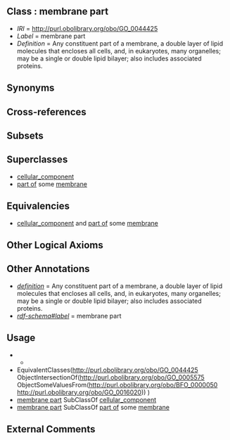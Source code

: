
## Class : membrane part

 * *IRI* = http://purl.obolibrary.org/obo/GO_0044425
 * *Label* = membrane part
 * *Definition* = Any constituent part of a membrane, a double layer of lipid molecules that encloses all cells, and, in eukaryotes, many organelles; may be a single or double lipid bilayer; also includes associated proteins.

## Synonyms


## Cross-references


## Subsets


## Superclasses

 * [cellular_component](../../GO/75/GO_0005575.md)
 * [part of](../../BFO/50/BFO_0000050.md) some [membrane](../../GO/20/GO_0016020.md)

## Equivalencies

 * [cellular_component](../../GO/75/GO_0005575.md) and [part of](../../BFO/50/BFO_0000050.md) some [membrane](../../GO/20/GO_0016020.md)

## Other Logical Axioms


## Other Annotations

 * *[definition](../../IAO/15/IAO_0000115.md)* = Any constituent part of a membrane, a double layer of lipid molecules that encloses all cells, and, in eukaryotes, many organelles; may be a single or double lipid bilayer; also includes associated proteins.
 * *[rdf-schema#label](../../el/rdf-schema#label.md)* = membrane part

## Usage

 * -
 * EquivalentClasses(<http://purl.obolibrary.org/obo/GO_0044425> ObjectIntersectionOf(<http://purl.obolibrary.org/obo/GO_0005575> ObjectSomeValuesFrom(<http://purl.obolibrary.org/obo/BFO_0000050> <http://purl.obolibrary.org/obo/GO_0016020>)) )
 * [membrane part](../../GO/25/GO_0044425.md) SubClassOf [cellular_component](../../GO/75/GO_0005575.md)
 * [membrane part](../../GO/25/GO_0044425.md) SubClassOf [part of](../../BFO/50/BFO_0000050.md) some [membrane](../../GO/20/GO_0016020.md)

## External Comments

